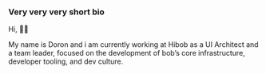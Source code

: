 ### Very very very short bio 
Hi, 👋🏼

My name is Doron and i am currently working at Hibob as a UI Architect and a team leader, focused on the development of bob’s core infrastructure, developer tooling, and dev culture.




